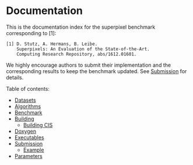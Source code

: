 # Documentation

This is the documentation index for the superpixel benchmark corresponding to [1]:

    [1] D. Stutz, A. Hermans, B. Leibe.
        Superpixels: An Evaluation of the State-of-the-Art.
        Computing Research Repository, abs/1612.01601.

We highly encourage authors to submit their implementation and the corresponding
results to keep the benchmark updated. See [Submission](SUBMISSION.md) for details.

Table of contents:

* [Datasets](DATASETS.md)
* [Algorithms](ALGORITHMS.md)
* [Benchmark](BENCHMARK.md)
* [Building](BUILDING.md)
    * [Building CIS](BUILDING_CIS.md)
* [Doxygen](DOXYGEN.md)
* [Executables](EXECUTABLES.md)
* [Submission](SUBMISSION.md)
    * [Example](EXAMPLE.md)
* [Parameters](PARAMETERS.md)
